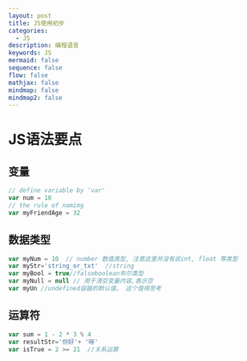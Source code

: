 ```yaml
---
layout: post
title: JS使用初步
categories:
  - JS
description: 编程语言
keywords: JS
mermaid: false
sequence: false
flow: false
mathjax: false
mindmap: false
mindmap2: false
---
```

# JS语法要点

## 变量

```js
// define variable by 'var'
var num = 10
// the rule of namimg
var myFriendAge = 32
```

## 数据类型

```js
var myNum = 10  // number 数值类型, 注意这里并没有说int, float 等类型
var myStr='string_or_txt'  //string
var myBool = true//falseboolean布尔类型
var myNull = null // 用于清空变量内容,表示空
var myUn //undefined容器的默认值， 这个值得思考
```

## 运算符

```js
var sum = 1 - 2 * 3 % 4
var resultStr='你好'+ '呀'
var isTrue = 2 >= 21  //关系运算
```